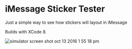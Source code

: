 # iMessage Sticker Tester
Just a simple way to see how stickers will layout in iMessage

Builds with XCode 8.

![simulator screen shot oct 13 2016 1 55 18 pm](https://cloud.githubusercontent.com/assets/590099/19401172/a1590f18-920e-11e6-98da-f75d375c77fa.png)
